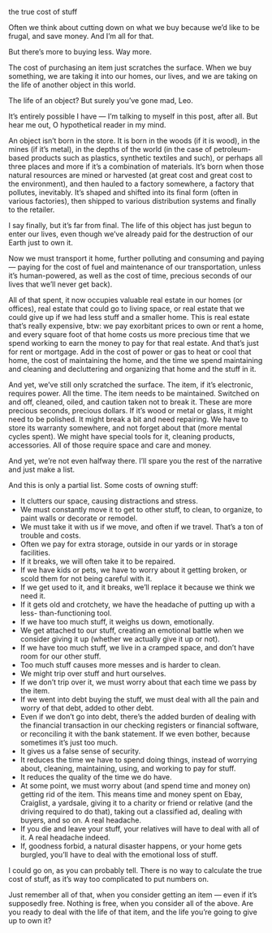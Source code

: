 the true cost of stuff

Often we think about cutting down on what we buy because we’d like to be
frugal, and save money. And I’m all for that.

But there’s more to buying less. Way more.

The cost of purchasing an item just scratches the surface. When we buy
something, we are taking it into our homes, our lives, and we are taking on the
life of another object in this world.

The life of an object? But surely you’ve gone mad, Leo.

It’s entirely possible I have — I’m talking to myself in this post, after all.
But hear me out, O hypothetical reader in my mind.

An object isn’t born in the store. It is born in the woods (if it is wood), in
the mines (if it’s metal), in the depths of the world (in the case of
petroleum-based products such as plastics, synthetic textiles and such), or
perhaps all three places and more if it’s a combination of materials. It’s born
when those natural resources are mined or harvested (at great cost and great
cost to the environment), and then hauled to a factory somewhere, a factory
that pollutes, inevitably. It’s shaped and shifted into its final form (often
in various factories), then shipped to various distribution systems and finally
to the retailer.

I say finally, but it’s far from final. The life of this object has just begun
to enter our lives, even though we’ve already paid for the destruction of our
Earth just to own it.

Now we must transport it home, further polluting and consuming and paying —
paying for the cost of fuel and maintenance of our transportation, unless it’s
human-powered, as well as the cost of time, precious seconds of our lives that
we’ll never get back).

All of that spent, it now occupies valuable real estate in our homes (or
offices), real estate that could go to living space, or real estate that we
could give up if we had less stuff and a smaller home. This is real estate
that’s really expensive, btw: we pay exorbitant prices to own or rent a home,
and every square foot of that home costs us more precious time that we spend
working to earn the money to pay for that real estate. And that’s just for rent
or mortgage. Add in the cost of power or gas to heat or cool that home, the
cost of maintaining the home, and the time we spend maintaining and cleaning
and decluttering and organizing that home and the stuff in it.

And yet, we’ve still only scratched the surface. The item, if it’s electronic,
requires power. All the time. The item needs to be maintained. Switched on and
off, cleaned, oiled, and caution taken not to break it. These are more precious
seconds, precious dollars. If it’s wood or metal or glass, it might need to be
polished. It might break a bit and need repairing. We have to store its
warranty somewhere, and not forget about that (more mental cycles spent). We
might have special tools for it, cleaning products, accessories. All of those
require space and care and money.

And yet, we’re not even halfway there. I’ll spare you the rest of the narrative
and just make a list.

And this is only a partial list. Some costs of owning stuff:

* It clutters our space, causing distractions and stress.
* We must constantly move it to get to other stuff, to clean, to organize, to
paint walls or decorate or remodel.
* We must take it with us if we move, and often if we travel. That’s a ton of
trouble and costs.
* Often we pay for extra storage, outside in our yards or in storage
facilities.
* If it breaks, we will often take it to be repaired.
* If we have kids or pets, we have to worry about it getting broken, or scold
them for not being careful with it.
* If we get used to it, and it breaks, we’ll replace it because we think we
need it.
* If it gets old and crotchety, we have the headache of putting up with a less-
than-functioning tool.
* If we have too much stuff, it weighs us down, emotionally.
* We get attached to our stuff, creating an emotional battle when we consider
giving it up (whether we actually give it up or not).
* If we have too much stuff, we live in a cramped space, and don’t have room
for our other stuff.
* Too much stuff causes more messes and is harder to clean.
* We might trip over stuff and hurt ourselves.
* If we don’t trip over it, we must worry about that each time we pass by the
item.
* If we went into debt buying the stuff, we must deal with all the pain and
worry of that debt, added to other debt.
* Even if we don’t go into debt, there’s the added burden of dealing with the
financial transaction in our checking registers or financial software, or
reconciling it with the bank statement. If we even bother, because sometimes
it’s just too much.
* It gives us a false sense of security.
* It reduces the time we have to spend doing things, instead of worrying about,
cleaning, maintaining, using, and working to pay for stuff.
* It reduces the quality of the time we do have.
* At some point, we must worry about (and spend time and money on) getting rid
of the item. This means time and money spent on Ebay, Craiglist, a yardsale,
giving it to a charity or friend or relative (and the driving required to do
that), taking out a classified ad, dealing with buyers, and so on. A real
headache.
* If you die and leave your stuff, your relatives will have to deal with all of
it. A real headache indeed.
* If, goodness forbid, a natural disaster happens, or your home gets burgled,
you’ll have to deal with the emotional loss of stuff.

I could go on, as you can probably tell. There is no way to calculate the true
cost of stuff, as it’s way too complicated to put numbers on.

Just remember all of that, when you consider getting an item — even if it’s
supposedly free. Nothing is free, when you consider all of the above. Are you
ready to deal with the life of that item, and the life you’re going to give up
to own it?
